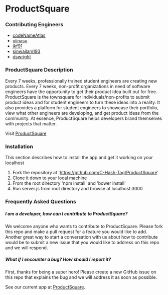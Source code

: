 # ProductSquare

### Contributing Engineers 

* [codeNameAtlas](https://github.com/codeNameAtlas "See the github profile for CodeNameAtlas")
* [viinasu](https://github.com/viinasu "See the github profile for viinasu")
* [jkf91](https://github.com/jkf91 "See the github profile for jkf91")
* [sinwailam193](https://github.com/sinwailam193 "see the github profile for sinwailam193")
* [dswright](https://github.com/dswright "see the github profile for dswright")

### ProductSquare Description

Every 7 weeks, professionally trained student engineers are creating new products. Every 7 weeks, non-profit organizations in need of software engineers have the opportunity to get their product idea built out for free. ProductSquare is the townsquare for individuals/non-profits to submit product ideas and for student engineers to turn these ideas into a reality. It also provides a platform for student engineers to showcase their portfolio, view what other engineers are developing, and get product ideas from the community. At essence, ProductSquare helps developers brand themselves with projects that matter.

Visit [ProductSquare](http://productsquare.herokuapp.com "Visit ProductSquare")

### Installation

This section describes how to install the app and get it working on your localhost

1. Fork the repository at 'https://github.com/C-Hash-Tag/ProductSquare'
2. Clone it down to your local machine
3. From the root directory 'npm install' and 'bower install'
4. Run server.js from root directory and browse at localhost:3000

### Frequently Asked Questions

##### I am a developer, how can I contribute to ProductSquare?

We welcome anyone who wants to contribute to ProductSquare. Please fork this repo and make a pull request for a feature you would like to add. Another great way to start a conversation with us about how to contribute would be to submit a new issue that you would like to address on this repo and we will respond.

##### What if I encounter a bug? How should I report it?

First, thanks for being a super hero! Please create a new GitHub issue on this repo that explains the bug and we will address it as soon as possible.

See our current app at [ProductSquare](http://productsquare.herokuapp.com/ "Connecting devs with ideas").


